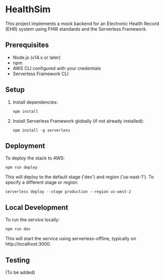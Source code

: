 # HealthSim

This project implements a mock backend for an Electronic Health Record (EHR) system using FHIR standards and the Serverless Framework.

## Prerequisites

- Node.js (v14.x or later)
- npm
- AWS CLI configured with your credentials
- Serverless Framework CLI

## Setup

1. Install dependencies:

   ```
   npm install
   ```

2. Install Serverless Framework globally (if not already installed):
   ```
   npm install -g serverless
   ```

## Deployment

To deploy the stack to AWS:

```
npm run deploy
```

This will deploy to the default stage ('dev') and region ('us-east-1'). To specify a different stage or region:

```
serverless deploy --stage production --region us-west-2
```

## Local Development

To run the service locally:

```
npm run dev
```

This will start the service using serverless-offline, typically on http://localhost:3000.

## Testing

(To be added)
